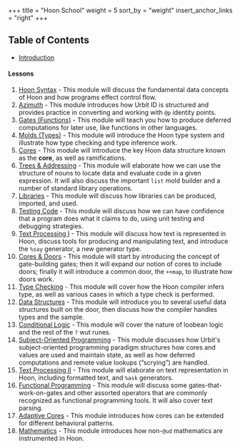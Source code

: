 +++
title = "Hoon School"
weight = 5
sort_by = "weight"
insert_anchor_links = "right"
+++

## Table of Contents

- [Introduction](/guides/core/hoon-school/A-intro)

#### Lessons

1. [Hoon Syntax](/guides/core/hoon-school/B-syntax) - This module will discuss the fundamental data concepts of Hoon and how programs effect control flow.
2. [Azimuth](/guides/core/hoon-school/C-azimuth) - This module introduces how Urbit ID is structured and provides practice in converting and working with `@p` identity points.
3. [Gates (Functions)](/guides/core/hoon-school/D-gates) - This module will teach you how to produce deferred computations for later use, like functions in other languages.
4. [Molds (Types)](/guides/core/hoon-school/E-types) - This module will introduce the Hoon type system and illustrate how type checking and type inference work.
5. [Cores](/guides/core/hoon-school/F-cores) - This module will introduce the key Hoon data structure known as the **core**, as well as ramifications.
6. [Trees & Addressing](/guides/core/hoon-school/G-trees) - This module will elaborate how we can use the structure of nouns to locate data and evaluate code in a given expression.  It will also discuss the important `list` mold builder and a number of standard library operations.
7. [Libraries](/guides/core/hoon-school/H-libraries) - This module will discuss how libraries can be produced, imported, and used.
8. [Testing Code](/guides/core/hoon-school/I-testing) - This module will discuss how we can have confidence that a program does what it claims to do, using unit testing and debugging strategies.
9. [Text Processing I](/guides/core/hoon-school/J-stdlib-text) - This module will discuss how text is represented in Hoon, discuss tools for producing and manipulating text, and introduce the `%say` generator, a new generator type.
10. [Cores & Doors](/guides/core/hoon-school/K-doors) - This module will start by introducing the concept of gate-building gates; then it will expand our notion of cores to include doors; finally it will introduce a common door, the `++map`, to illustrate how doors work.
11. [Type Checking](/guides/core/hoon-school/L-struct) - This module will cover how the Hoon compiler infers type, as well as various cases in which a type check is performed.
12. [Data Structures](/guides/core/hoon-school/L2-struct) - This module will introduce you to several useful data structures built on the door, then discuss how the compiler handles types and the sample.
13. [Conditional Logic](/guides/core/hoon-school/M-logic) - This module will cover the nature of loobean logic and the rest of the `?` wut runes.
14. [Subject-Oriented Programming](/guides/core/hoon-school/N-subject) - This module discusses how Urbit's subject-oriented programming paradigm structures how cores and values are used and maintain state, as well as how deferred computations and remote value lookups (“scrying”) are handled.
15. [Text Processing II](/guides/core/hoon-school/O-stdlib-io) - This module will elaborate on text representation in Hoon, including formatted text, and `%ask` generators.
16. [Functional Programming](/guides/core/hoon-school/P-func) - This module will discuss some gates-that-work-on-gates and other assorted operators that are commonly recognized as functional programming tools.  It will also cover text parsing.
17. [Adaptive Cores](/guides/core/hoon-school/Q-metals) - This module introduces how cores can be extended for different behavioral patterns.
18. [Mathematics](/guides/core/hoon-school/R-math) - This module introduces how non-`@ud` mathematics are instrumented in Hoon.

